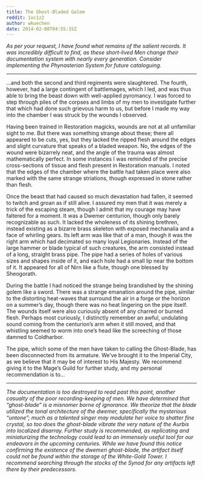 ```yaml
---
title: The Ghost-Bladed Golem
reddit: 1xc1z2
author: wkuechen
date: 2014-02-08T04:55:15Z
---
```


*As per your request, I have found what remains of the salient records. It was*
*incredibly difficult to find, as these short-lived Men change their*
*documentation system with nearly every generation. Consider implementing the*
*Phynasterian System for future cataloguing.*

----

…and both the second and third regiments were slaughtered. The fourth, however,
had a large contingent of battlemages, which I led, and was thus able to bring
the beast down with well-applied pyromancy. I was forced to step through piles
of the corpses and limbs of my men to investigate further that which had done
such grievous harm to us, but before I made my way into the chamber I was struck
by the wounds I observed.

Having been trained in Restoration magicks, wounds are not at all unfamiliar
sight to me. But there was something strange about these; there all appeared to
be cuts, yes, but they lacked the ripped flesh around the edges and slight
curvature that speaks of a bladed weapon. No, the edges of the wound were
bizarrely neat, and the angle of the trauma was almost mathematically perfect.
In some instances I was reminded of the precise cross-sections of tissue and
flesh present in Restoration manuals. I noted that the edges of the chamber
where the battle had taken place were also marked with the same strange
striations, though expressed in stone rather than flesh.

Once the beast that had caused so much devastation had fallen, it seemed to
twitch and groan as if still alive. I assured my men that it was merely a trick
of the escaping steam, though I admit that my courage may have faltered for a
moment. It was a Dwemer centurion, though only barely recognizable as such. It
lacked the wholeness of its shining brethren, instead existing as a bizarre
brass skeleton with exposed mechanalia and a face of whirling gears. Its left
arm was like that of a man, though it was the right arm which had decimated so
many loyal Legionaries. Instead of the large hammer or blade typical of such
creatures, the arm consisted instead of a long, straight brass pipe. The pipe
had a series of holes of various sizes and shapes inside of it, and each hole
had a small lip near the bottom of it. It appeared for all of Nirn like a flute,
though one blessed by Sheogorath.

During the battle I had noticed the strange being brandished by the shining
golem like a sword. There was a strange emanation around the pipe, similar to
the distorting heat-waves that surround the air in a forge or the horizon on a
summer’s day, though there was no heat lingering on the pipe itself. The wounds
itself were also curiously absent of any charred or burned flesh. Perhaps most
curiously, I distinctly remember an awful, undulating sound coming from the
centurion’s arm when it still moved, and that whistling seemed to worm into
one’s head like the screeching of those damned to Coldharbor.

The pipe, which some of the men have taken to calling the Ghost-Blade, has been
disconnected from its armature. We’ve brought it to the Imperial City, as we
believe that it may be of interest to His Majesty. We recommend giving it to the
Mage’s Guild for further study, and my personal recommendation is to…

----

*The documentation is too destroyed to read past this point, another casualty*
*of the poor recording-keeping of men. We have determined that “ghost-blade” is*
*a misnomer borne of ignorance. We theorize that the blade utilized the tonal*
*architecture of the dwemer, specifically the mysterious “untone”; much as a*
*talented singer may modulate her voice to shatter fine crystal, so too does*
*the ghost-blade vibrate the very nature of the Aurbis into localized disarray.*
*Further study is recommended, as replicating and miniaturizing the technology*
*could lead to an immensely useful tool for our endeavors in the upcoming*
*centuries. While we have found this notice confirming the existence of the*
*dwemeri ghost-blade, the artifact itself could not be found within the storage*
*of the White-Gold Tower. I recommend searching through the stocks of the Synod*
*for any artifacts left there by their predecessors.*
